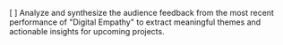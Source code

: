 [ ] Analyze and synthesize the audience feedback from the most recent performance of "Digital Empathy" to extract meaningful themes and actionable insights for upcoming projects.